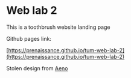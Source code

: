 # Web lab 2

This is a toothbrush website landing page

Github pages link:

[https://prenaissance.github.io/tum-web-lab-2](https://prenaissance.github.io/tum-web-lab-2)

Stolen design from [Aeno](https://aeno.com/product/dental-brush-db4)
